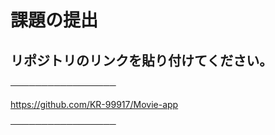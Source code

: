 # 課題の提出

## リポジトリのリンクを貼り付けてください。
─────────────────
<!-- この下にリンクを貼り付けてファイルを保存してください。 -->
https://github.com/KR-99917/Movie-app
<!-- この上にリンクを貼り付けてファイルを保存してください。 -->
─────────────────